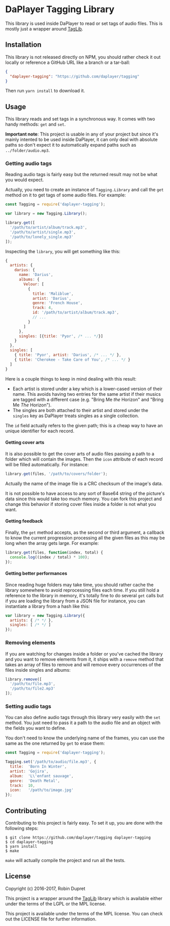 # DaPlayer Tagging Library

This library is used inside DaPlayer to read or set tags of audio files.
This is mostly just a wrapper around [TagLib](http://taglib.github.io).

## Installation

This library is not released directly on NPM, you should rather check
it out locally or reference a GitHub URL like a branch or a tar-ball:

~~~json
{
  "daplayer-tagging": "https://github.com/daplayer/tagging"
}
~~~

Then run `yarn install` to download it.

## Usage

This library reads and set tags in a synchronous way. It comes with two
handy methods: `get` and `set`.

**Important note**: This project is usable in any of your project but since it's
mainly intented to be used inside DaPlayer, it can only deal with absolute paths
so don't expect it to automatically expand paths such as `../folder/audio.mp3`.

### Getting audio tags

Reading audio tags is fairly easy but the returned result may not be what you
would expect.

Actually, you need to create an instance of `Tagging.Library` and call the `get`
method on it to get tags of some audio files. For example:

~~~javascript
const Tagging = require('daplayer-tagging');

var library = new Tagging.Library();

library.get([
  '/path/to/artist/album/track.mp3',
  '/path/to/artist/single.mp3',
  '/path/to/lonely_single.mp3'
]);
~~~

Inspecting the `library`, you will get something like this:

~~~javascript
{
  artists: {
    darius: {
      name: 'Darius',
      albums: {
        Velour: [
          {
            title: 'Maliblue',
            artist: 'Darius',
            genre: 'French House',
            track: 4,
            id: '/path/to/artist/album/track.mp3',
            // ...
          }
        ]
      },
      singles: [{title: 'Pyor', /* ... */}]
    }
  },
  singles: [
    { title: 'Pyor', artist: 'Darius', /* ... */ },
    { title: 'Cherokee - Take Care of You', /* ... */ }
  ]
}
~~~

Here is a couple things to keep in mind dealing with this result:

* Each artist is stored under a key which is a lower-cased version of their
  name. This avoids having two entries for the same artist if their musics
  are tagged with a different case (e.g. "Bring Me *the* Horizon" and "Bring
  Me *The* Horizon").
* The singles are both attached to their artist and stored under the `singles`
  key as DaPlayer treats singles as a single collection.

The `id` field actually refers to the given path; this is a cheap way to have
an unique identifier for each record.

#### Getting cover arts

It is also possible to get the cover arts of audio files passing a path to
a folder which will contain the images. Then the `icon` attribute of each
record will be filled automatically. For instance:

~~~javascript
library.get(files, '/path/to/covers/folder');
~~~

Actually the name of the image file is a CRC checksum of the image's data.

It is not possible to have access to any sort of Base64 string of the picture's
data since this would take too much memory. You can fork this project and change
this behavior if storing cover files inside a folder is not what you want.

#### Getting feedback

Finally, the `get` method accepts, as the second or third argument, a callback to
know the current progression processing all the given files as this may be long when
the array gets large. For example:

~~~javascript
library.get(files, function(index, total) {
  console.log((index / total) * 100);
});
~~~

#### Getting better performances

Since reading huge folders may take time, you should rather cache the library
somewhere to avoid reprocessing files each time. If you still hold a reference
to the library in memory, it's totally fine to do several `get` calls but
if you are loading the library from a JSON file for instance, you can instantiate
a library from a hash like this:

~~~javascript
var library = new Tagging.Library({
  artists: { /* */ },
  singles: [ /* */ ]
});
~~~

### Removing elements

If you are watching for changes inside a folder or you've cached the library and
you want to remove elements from it, it ships with a `remove` method that takes
an array of files to remove and will remove every occurrences of the files inside
singles and albums:

~~~javascript
library.remove([
  '/path/to/file.mp3',
  '/path/to/file2.mp3'
]);
~~~

### Setting audio tags

You can also define audio tags through this library very easily with the `set`
method. You just need to pass it a path to the audio file and an object with
the fields you want to define.

You don't need to know the underlying name of the frames, you can use the same
as the one returned by `get` to erase them:

~~~javascript
const Tagging = require('daplayer-tagging');

Tagging.set('/path/to/audio/file.mp3', {
  title:  'Born In Winter',
  artist: 'Gojira',
  album:  'L\'enfant sauvage',
  genre:  'Death Metal',
  track:  10,
  icon:   '/path/to/image.jpg'
});
~~~

## Contributing

Contributing to this project is fairly easy. To set it up, you are done with the
following steps:

~~~
$ git clone https://github.com/daplayer/tagging daplayer-tagging
$ cd daplayer-tagging
$ yarn install
$ make
~~~

`make` will actually compile the project and run all the tests.

## License

Copyright (c) 2016-2017, Robin Dupret

This project is a wrapper around the [TagLib](http://taglib.github.io) library which
is available either under the terms of the LGPL or the MPL license.

This project is available under the terms of the MPL license. You can check out the
LICENSE file for further information.
